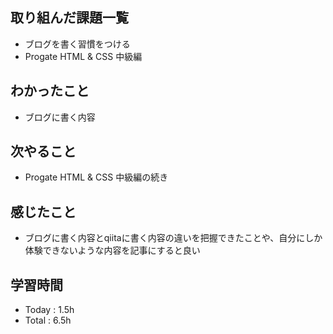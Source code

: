## 取り組んだ課題一覧
  - ブログを書く習慣をつける
  - Progate HTML & CSS 中級編
## わかったこと
  - ブログに書く内容
## 次やること
  - Progate HTML & CSS 中級編の続き
## 感じたこと
  - ブログに書く内容とqiitaに書く内容の違いを把握できたことや、自分にしか体験できないような内容を記事にすると良い
## 学習時間
  - Today : 1.5h
  - Total : 6.5h
